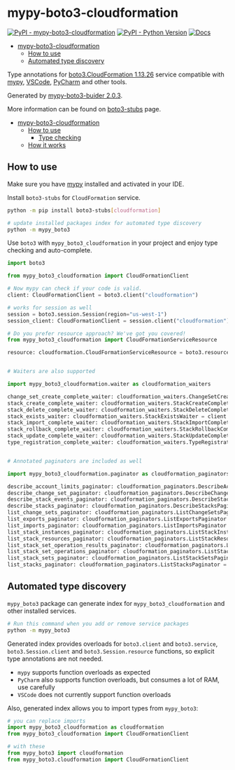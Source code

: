 # mypy-boto3-cloudformation

[![PyPI - mypy-boto3-cloudformation](https://img.shields.io/pypi/v/mypy-boto3-cloudformation.svg?color=blue)](https://pypi.org/project/mypy-boto3-cloudformation)
[![PyPI - Python Version](https://img.shields.io/pypi/pyversions/mypy-boto3-cloudformation.svg?color=blue)](https://pypi.org/project/mypy-boto3-cloudformation)
[![Docs](https://img.shields.io/readthedocs/mypy-boto3-builder.svg?color=blue)](https://mypy-boto3-builder.readthedocs.io/)

- [mypy-boto3-cloudformation](#mypy-boto3-cloudformation)
  - [How to use](#how-to-use)
  - [Automated type discovery](#automated-type-discovery)


Type annotations for
[boto3.CloudFormation 1.13.26](https://boto3.amazonaws.com/v1/documentation/api/1.13.26/reference/services/cloudformation.html#CloudFormation) service
compatible with [mypy](https://github.com/python/mypy), [VSCode](https://code.visualstudio.com/),
[PyCharm](https://www.jetbrains.com/pycharm/) and other tools.

Generated by [mypy-boto3-buider 2.0.3](https://github.com/vemel/mypy_boto3_builder).

More information can be found on [boto3-stubs](https://pypi.org/project/boto3-stubs/) page.

- [mypy-boto3-cloudformation](#mypy-boto3-cloudformation)
  - [How to use](#how-to-use)
    - [Type checking](#type-checking)
  - [How it works](#how-it-works)

## How to use

Make sure you have [mypy](https://github.com/python/mypy) installed and activated in your IDE.

Install `boto3-stubs` for `CloudFormation` service.

```bash
python -m pip install boto3-stubs[cloudformation]

# update installed packages index for automated type discovery
python -m mypy_boto3
```

Use `boto3` with `mypy_boto3_cloudformation` in your project and enjoy type checking and auto-complete.

```python
import boto3

from mypy_boto3_cloudformation import CloudFormationClient

# Now mypy can check if your code is valid.
client: CloudFormationClient = boto3.client("cloudformation")

# works for session as well
session = boto3.session.Session(region="us-west-1")
session_client: CloudFormationClient = session.client("cloudformation")

# Do you prefer resource approach? We've got you covered!
from mypy_boto3_cloudformation import CloudFormationServiceResource

resource: cloudformation.CloudFormationServiceResource = boto3.resource("cloudformation")


# Waiters are also supported

import mypy_boto3_cloudformation.waiter as cloudformation_waiters

change_set_create_complete_waiter: cloudformation_waiters.ChangeSetCreateCompleteWaiter = client.get_waiter("change_set_create_complete")
stack_create_complete_waiter: cloudformation_waiters.StackCreateCompleteWaiter = client.get_waiter("stack_create_complete")
stack_delete_complete_waiter: cloudformation_waiters.StackDeleteCompleteWaiter = client.get_waiter("stack_delete_complete")
stack_exists_waiter: cloudformation_waiters.StackExistsWaiter = client.get_waiter("stack_exists")
stack_import_complete_waiter: cloudformation_waiters.StackImportCompleteWaiter = client.get_waiter("stack_import_complete")
stack_rollback_complete_waiter: cloudformation_waiters.StackRollbackCompleteWaiter = client.get_waiter("stack_rollback_complete")
stack_update_complete_waiter: cloudformation_waiters.StackUpdateCompleteWaiter = client.get_waiter("stack_update_complete")
type_registration_complete_waiter: cloudformation_waiters.TypeRegistrationCompleteWaiter = client.get_waiter("type_registration_complete")


# Annotated paginators are included as well

import mypy_boto3_cloudformation.paginator as cloudformation_paginators

describe_account_limits_paginator: cloudformation_paginators.DescribeAccountLimitsPaginator = client.get_paginator("describe_account_limits")
describe_change_set_paginator: cloudformation_paginators.DescribeChangeSetPaginator = client.get_paginator("describe_change_set")
describe_stack_events_paginator: cloudformation_paginators.DescribeStackEventsPaginator = client.get_paginator("describe_stack_events")
describe_stacks_paginator: cloudformation_paginators.DescribeStacksPaginator = client.get_paginator("describe_stacks")
list_change_sets_paginator: cloudformation_paginators.ListChangeSetsPaginator = client.get_paginator("list_change_sets")
list_exports_paginator: cloudformation_paginators.ListExportsPaginator = client.get_paginator("list_exports")
list_imports_paginator: cloudformation_paginators.ListImportsPaginator = client.get_paginator("list_imports")
list_stack_instances_paginator: cloudformation_paginators.ListStackInstancesPaginator = client.get_paginator("list_stack_instances")
list_stack_resources_paginator: cloudformation_paginators.ListStackResourcesPaginator = client.get_paginator("list_stack_resources")
list_stack_set_operation_results_paginator: cloudformation_paginators.ListStackSetOperationResultsPaginator = client.get_paginator("list_stack_set_operation_results")
list_stack_set_operations_paginator: cloudformation_paginators.ListStackSetOperationsPaginator = client.get_paginator("list_stack_set_operations")
list_stack_sets_paginator: cloudformation_paginators.ListStackSetsPaginator = client.get_paginator("list_stack_sets")
list_stacks_paginator: cloudformation_paginators.ListStacksPaginator = client.get_paginator("list_stacks")
```

## Automated type discovery

`mypy_boto3` package can generate index for `mypy_boto3_cloudformation` and other installed services.

```bash
# Run this command when you add or remove service packages
python -m mypy_boto3
```

Generated index provides overloads for `boto3.client` and `boto3.service`,
`boto3.Session.client` and `boto3.Session.resource` functions,
so explicit type annotations are not needed.

- `mypy` supports function overloads as expected
- `PyCharm` also supports function overloads, but consumes a lot of RAM, use carefully
- `VSCode` does not currently support function overloads

Also, generated index allows you to import types from `mypy_boto3`:

```python
# you can replace imports
import mypy_boto3_cloudformation as cloudformation
from mypy_boto3_cloudformation import CloudFormationClient

# with these
from mypy_boto3 import cloudformation
from mypy_boto3.cloudformation import CloudFormationClient
```